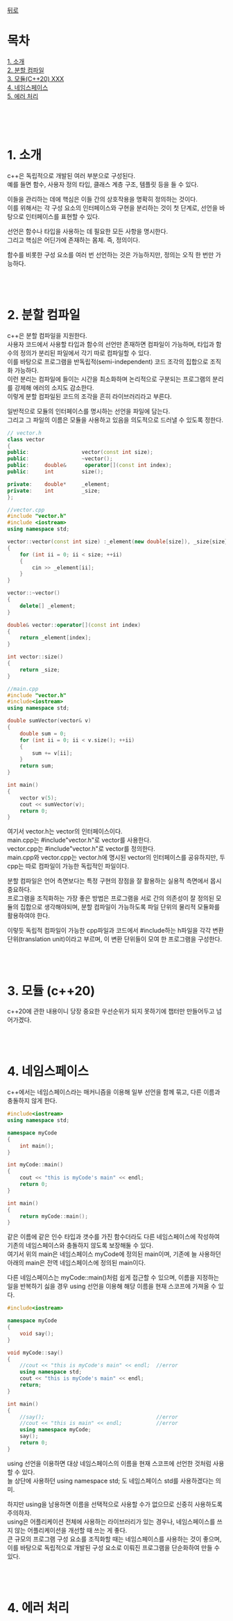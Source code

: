 [뒤로](https://github.com/papamoomin/Study#a-tour-of-c)  

# 목차
[1. 소개](#Chap1)  
[2. 분할 컴파일](#Chap2)  
[3. 모듈(C++20) XXX](#Chap3)  
[4. 네임스페이스](#Chap4)  
[5. 에러 처리](#Chap5)  




<br><br><br>


<a name="Chap1"></a>
# 1. 소개

c++은 독립적으로 개발된 여러 부분으로 구성된다.  
예를 들면 함수, 사용자 정의 타입, 클래스 계층 구조, 템플릿 등을 들 수 있다.  

이들을 관리하는 데에 핵심은 이들 간의 상호작용을 명확히 정의하는 것이다.  
이를 위해서는 각 구성 요소의 인터페이스와 구현을 분리하는 것이 첫 단계로, 선언을 바탕으로 인터페이스를 표현할 수 있다.  

선언은 함수나 타입을 사용하는 데 필요한 모든 사항을 명시한다.  
그리고 핵심은 어딘가에 존재하는 몸체. 즉, 정의이다.

함수를 비롯한 구성 요소를 여러 번 선언하는 것은 가능하지만, 정의는 오직 한 번만 가능하다.  

<br><br>

<a name="Chap2"></a>
# 2. 분할 컴파일

c++은 분할 컴파일을 지원한다.  
사용자 코드에서 사용할 타입과 함수의 선언만 존재하면 컴파일이 가능하며, 타입과 함수의 정의가 분리된 파일에서 각기 따로 컴파일할 수 있다.  
이를 바탕으로 프로그램을 반독립적(semi-independent) 코드 조각의 집합으로 조직화 가능하다.  
이런 분리는 컴파일에 들이는 시간을 최소화하며 논리적으로 구분되는 프로그램의 분리를 강제해 에러의 소지도 감소한다.  
이렇게 분할 컴파일된 코드의 조각을 흔히 라이브러리라고 부른다.  

일반적으로 모듈의 인터페이스를 명시하는 선언을 파일에 담는다.  
그리고 그 파일의 이름은 모듈을 사용하고 있음을 의도적으로 드러낼 수 있도록 정한다.  

```cpp
// vector.h
class vector
{
public:                 vector(const int size);
public:                 ~vector();
public:     double&      operator[](const int index);
public:     int         size();

private:    double*     _element;
private:    int         _size;
};
```

```cpp
//vector.cpp
#include "vector.h"
#include <iostream>
using namespace std;

vector::vector(const int size) :_element(new double[size]), _size{size}
{
	for (int ii = 0; ii < size; ++ii)
	{
		cin >> _element[ii];
	}
}

vector::~vector()
{
	delete[] _element;
}

double& vector::operator[](const int index)
{
	return _element[index];
}

int vector::size()
{
	return _size;
}
```

```cpp
//main.cpp
#include "vector.h"
#include<iostream>
using namespace std;

double sumVector(vector& v)
{
	double sum = 0;
	for (int ii = 0; ii < v.size(); ++ii)
	{
		sum += v[ii];
	}
	return sum;
}

int main()
{
	vector v(5);
	cout << sumVector(v);
	return 0;
}
```

여기서 vector.h는 vector의 인터페이스이다.  
main.cpp는 #include"vector.h"로 vector를 사용한다.  
vector.cpp는 #include"vector.h"로 vector를 정의한다.  
main.cpp와 vector.cpp는 vector.h에 명시된 vector의 인터페이스를 공유하지만, 두 cpp는 따로 컴파일이 가능한 독립적인 파일이다.  

분할 컴파일은 언어 측면보다는 특정 구현의 장점을 잘 활용하는 실용적 측면에서 몹시 중요하다.  
프로그램을 조직화하는 가장 좋은 방법은 프로그램을 서로 간의 의존성이 잘 정의된 모듈의 집합으로 생각해야되며, 분할 컴파일이 가능하도록 파일 단위의 물리적 모듈화를 활용하여야 한다.  

이렇듯 독립적 컴파일이 가능한 cpp파일과 코드에서 #include하는 h파일을 각각 변환 단위(translation unit)이라고 부르며, 이 변환 단위들이 모여 한 프로그램을 구성한다.  

<br><br>

<a name="Chap3"></a>
# 3. 모듈 (c++20)
c++20에 관한 내용이니 당장 중요한 우선순위가 되지 못하기에 챕터만 만들어두고 넘어가겠다.

<br><br>

<a name="Chap4"></a>
# 4. 네임스페이스
c++에서는 네임스페이스라는 매커니즘을 이용해 일부 선언을 함께 묶고, 다른 이름과 충돌하지 않게 한다.  

```cpp
#include<iostream>
using namespace std;

namespace myCode
{
	int main();
}

int myCode::main()
{
	cout << "this is myCode's main" << endl;
	return 0;
}

int main()
{
	return myCode::main();
}
```
같은 이름에 같은 인수 타입과 갯수를 가진 함수더라도 다른 네임스페이스에 작성하여 기존의 네임스페이스와 충돌하지 않도록 보장해둘 수 있다.  
여기서 위의 main은 네임스페이스 myCode에 정의된 main이며, 기존에 늘 사용하던 아래의 main은 전역 네임스페이스에 정의된 main이다.  

다른 네임스페이스는 myCode::main()처럼 쉽게 접근할 수 있으며, 이름을 지정하는 일을 반복하기 싫을 경우 using 선언을 이용해 해당 이름을 현재 스코프에 가져올 수 있다.

```cpp
#include<iostream>

namespace myCode
{
	void say();
}

void myCode::say()
{
	//cout << "this is myCode's main" << endl;  //error
	using namespace std;
	cout << "this is myCode's main" << endl;
	return;
}

int main()
{
	//say();                                    //error
	//cout << "this is main" << endl;           //error
	using namespace myCode;
	say();
	return 0;
}
```
using 선언을 이용하면 대상 네임스페이스의 이름을 현재 스코프에 선언한 것처럼 사용할 수 있다.  
늘 상단에 사용하던 using namespace std; 도 네임스페이스 std를 사용하겠다는 의미.  

하지만 using을 남용하면 이름을 선택적으로 사용할 수가 없으므로 신중히 사용하도록 주의하자.  
using은 어플리케이션 전체에 사용하는 라이브러리가 있는 경우나, 네임스페이스를 쓰지 않는 어플리케이션을 개선할 때 쓰는 게 좋다.  
큰 규모의 프로그램 구성 요소를 조직화할 때는 네임스페이스를 사용하는 것이 좋으며, 이를 바탕으로 독립적으로 개발된 구성 요소로 이뤄진 프로그램을 단순화하여 만들 수 있다.  

<br><br>

<a name="Chap5"></a>
# 4. 에러 처리